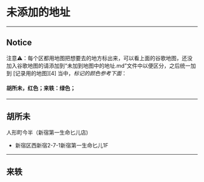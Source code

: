# 未添加的地址

---

## Notice 

注意⚠️：每个区都用地图把想要去的地方标出来，可以看上面的谷歌地图，还没加入谷歌地图的请添加到“未加到地图中的地址.md”文件中以便区分，之后统一加到   [记录用的地图][4]  当中，*标记的颜色参考下面*：

#### 胡所未，红色；来轶：绿色；

---

## 胡所未

人形町今半（新宿第一生命匕儿店)

* 新宿区西新宿2-7-1新宿第一生命匕儿1F

---

## 来轶
